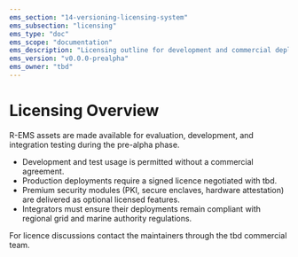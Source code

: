 ```yaml
---
ems_section: "14-versioning-licensing-system"
ems_subsection: "licensing"
ems_type: "doc"
ems_scope: "documentation"
ems_description: "Licensing outline for development and commercial deployments."
ems_version: "v0.0.0-prealpha"
ems_owner: "tbd"
---
```


# Licensing Overview

R-EMS assets are made available for evaluation, development, and integration testing during the pre-alpha phase.

- Development and test usage is permitted without a commercial agreement.
- Production deployments require a signed licence negotiated with tbd.
- Premium security modules (PKI, secure enclaves, hardware attestation) are delivered as optional licensed features.
- Integrators must ensure their deployments remain compliant with regional grid and marine authority regulations.

For licence discussions contact the maintainers through the tbd commercial team.
